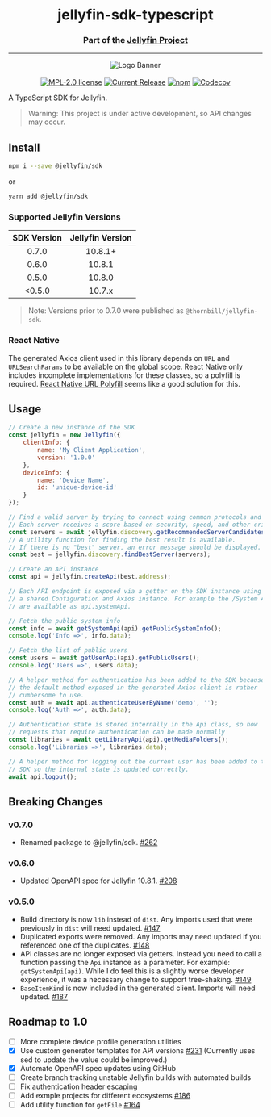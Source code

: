 <h1 align="center">jellyfin-sdk-typescript</h1>
<h3 align="center">Part of the <a href="https://jellyfin.org">Jellyfin Project</a></h3>

---

<p align="center">
<img alt="Logo Banner" src="https://raw.githubusercontent.com/jellyfin/jellyfin-ux/master/branding/SVG/banner-logo-solid.svg?sanitize=true"/>
<br/>
<br/>
<a href="https://github.com/jellyfin/jellyfin-sdk-typescript/blob/master/LICENSE"><img alt="MPL-2.0 license" src="https://img.shields.io/github/license/jellyfin/jellyfin-sdk-typescript"></a>
<a href="https://github.com/jellyfin/jellyfin-sdk-typescript/releases"><img alt="Current Release" src="https://img.shields.io/github/release/jellyfin/jellyfin-sdk-typescript.svg"/></a>
<a href="https://www.npmjs.com/package/@jellyfin/sdk"><img alt="npm" src="https://img.shields.io/npm/v/@jellyfin/sdk"></a>
<a href="https://codecov.io/gh/jellyfin/jellyfin-sdk-typescript">
<img alt="Codecov" src="https://img.shields.io/codecov/c/github/jellyfin/jellyfin-sdk-typescript?token=eFF0jvWiyq">
</a>
</p>

A TypeScript SDK for Jellyfin.

> Warning: This project is under active development, so API changes may occur.

## Install

```sh
npm i --save @jellyfin/sdk
```

or

```sh
yarn add @jellyfin/sdk
```

### Supported Jellyfin Versions

| SDK Version | Jellyfin Version |
|:-:|:-:|
| 0.7.0 | 10.8.1+ |
| 0.6.0 | 10.8.1 |
| 0.5.0 | 10.8.0 |
| <0.5.0 | 10.7.x |

> Note: Versions prior to 0.7.0 were published as `@thornbill/jellyfin-sdk`.

### React Native

The generated Axios client used in this library depends on `URL` and `URLSearchParams` to be available on the global scope.
React Native only includes incomplete implementations for these classes, so a polyfill is required.
[React Native URL Polyfill](https://github.com/charpeni/react-native-url-polyfill) seems like a good solution for this.

## Usage

```js
// Create a new instance of the SDK
const jellyfin = new Jellyfin({
    clientInfo: {
        name: 'My Client Application',
        version: '1.0.0'
    },
    deviceInfo: {
        name: 'Device Name',
        id: 'unique-device-id'
    }
});

// Find a valid server by trying to connect using common protocols and ports.
// Each server receives a score based on security, speed, and other criteria.
const servers = await jellyfin.discovery.getRecommendedServerCandidates('demo.jellyfin.org/stable');
// A utility function for finding the best result is available.
// If there is no "best" server, an error message should be displayed.
const best = jellyfin.discovery.findBestServer(servers);

// Create an API instance
const api = jellyfin.createApi(best.address);

// Each API endpoint is exposed via a getter on the SDK instance using
// a shared Configuration and Axios instance. For example the /System APIs
// are available as api.systemApi.

// Fetch the public system info
const info = await getSystemApi(api).getPublicSystemInfo();
console.log('Info =>', info.data);

// Fetch the list of public users
const users = await getUserApi(api).getPublicUsers();
console.log('Users =>', users.data);

// A helper method for authentication has been added to the SDK because
// the default method exposed in the generated Axios client is rather
// cumbersome to use.
const auth = await api.authenticateUserByName('demo', '');
console.log('Auth =>', auth.data);

// Authentication state is stored internally in the Api class, so now
// requests that require authentication can be made normally
const libraries = await getLibraryApi(api).getMediaFolders();
console.log('Libraries =>', libraries.data);

// A helper method for logging out the current user has been added to the
// SDK so the internal state is updated correctly.
await api.logout();
```

## Breaking Changes

### v0.7.0

* Renamed package to @jellyfin/sdk.
  [#262](https://github.com/jellyfin/jellyfin-sdk-typescript/pull/262)

### v0.6.0

* Updated OpenAPI spec for Jellyfin 10.8.1.
  [#208](https://github.com/jellyfin/jellyfin-sdk-typescript/pull/208)

### v0.5.0

* Build directory is now `lib` instead of `dist`.
  Any imports used that were previously in `dist` will need updated.
  [#147](https://github.com/jellyfin/jellyfin-sdk-typescript/pull/147)
* Duplicated exports were removed.
  Any imports may need updated if you referenced one of the duplicates.
  [#148](https://github.com/jellyfin/jellyfin-sdk-typescript/pull/148)
* API classes are no longer exposed via getters.
  Instead you need to call a function passing the `Api` instance as a parameter.
  For example: `getSystemApi(api)`.
  While I do feel this is a slightly worse developer experience, it was a necessary change to support tree-shaking.
  [#149](https://github.com/jellyfin/jellyfin-sdk-typescript/pull/149)
* `BaseItemKind` is now included in the generated client.
  Imports will need updated.
  [#187](https://github.com/jellyfin/jellyfin-sdk-typescript/pull/187)

## Roadmap to 1.0

* [ ] More complete device profile generation utilities
* [x] Use custom generator templates for API versions [#231](https://github.com/jellyfin/jellyfin-sdk-typescript/pull/231) (Currently uses sed to update the value could be improved.)
* [x] Automate OpenAPI spec updates using GitHub
* [ ] Create branch tracking unstable Jellyfin builds with automated builds
* [ ] Fix authentication header escaping
* [ ] Add exmple projects for different ecosystems [#186](https://github.com/jellyfin/jellyfin-sdk-typescript/issues/186)
* [ ] Add utility function for `getFile` [#164](https://github.com/jellyfin/jellyfin-sdk-typescript/issues/164)

